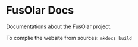 # FusOlar Docs
Documentations about the FusOlar project.

To complie the website from sources:
`mkdocs build`
